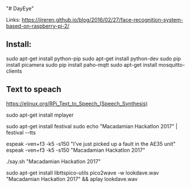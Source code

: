 "# DayEye" 

Links:
https://jireren.github.io/blog/2016/02/27/face-recognition-system-based-on-raspberry-pi-2/

## Install:
sudo apt-get install python-pip
sudo apt-get install python-dev
sudo pip install picamera
sudo pip install paho-mqtt
sudo apt-get install mosquitto-clients


## Text to speach
https://elinux.org/RPi_Text_to_Speech_(Speech_Synthesis)

sudo apt-get install mplayer

sudo apt-get install festival
sudo echo "Macadamian Hackatlon 2017" | festival --tts

espeak -ven+f3 -k5 -s150 "I've just picked up a fault in the AE35 unit"
espeak -ven+f3 -k5 -s150 "Macadamian Hackatlon 2017"

./say.sh "Macadamian Hackatlon 2017"

sudo apt-get install libttspico-utils
pico2wave -w lookdave.wav "Macadamian Hackatlon 2017" && aplay lookdave.wav
